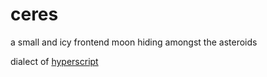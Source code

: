 # ceres
a small and icy frontend moon hiding amongst the asteroids

dialect of [hyperscript](https://github.com/hyperhype/hyperscript)
